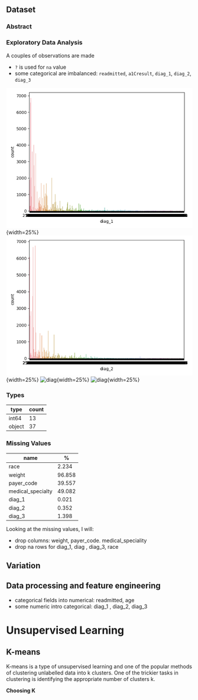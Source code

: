 ## Dataset

### Abstract

### Exploratory Data Analysis

A couples of observations are made

- `?` is used for `na` value
- some categorical are imbalanced:  `readmitted`, `a1Cresult`, `diag_1`, `diag_2`, `diag_3`



![diag](./img/bad_categ_diag_1.png){width=25%} ![diag](./img/bad_diag_2.png){width=25%} ![diag](./img/bad_diag_3.png){width=25%} ![diag](./img/bad_glu_serum){width=25%}

### Types


| type   | count |
|--------|-------|
| int64  | 13    |
| object | 37    |



### Missing Values

| name              |   %    |
|-------------------|--------|
| race              | 2.234  |
| weight            | 96.858 |
| payer_code        | 39.557 |
| medical_specialty | 49.082 |
| diag_1            | 0.021  |
| diag_2            | 0.352  |
| diag_3            | 1.398  |

Looking at the missing values, I will:

 - drop columns: weight, payer_code. medical_speciality
 - drop na rows for diag_1, diag , diag_3, race 
 
 
 ## Variation 
 
  
 
 ## Data processing and feature engineering
 
- categorical fields into numerical: readmitted, age
- some numeric intro categorical: diag_1 , diag_2, diag_3  
 
 
 
# Unsupervised Learning

## K-means 

K-means is a type of unsupervised learning and one of the popular methods of clustering unlabelled data into k clusters. One of the trickier tasks in clustering is identifying the appropriate number of clusters k.


**Choosing K** 